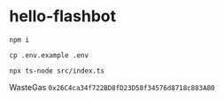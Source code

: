 # hello-flashbot

```shell
npm i

cp .env.example .env

npx ts-node src/index.ts
```

WasteGas `0x26C4ca34f722BD8fD23D58f34576d8718c883A80`
